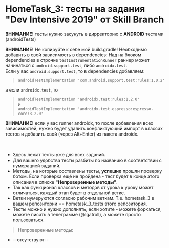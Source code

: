 # HomeTask_3: тесты на задания "Dev Intensive 2019" от Skill Branch

<b>ВНИМАНИЕ!</b> тесты нужно засунуть в дирректорию с <b>ANDROID</b> тестами (androidTests)

<b>ВНИМАНИЕ!</b> Не копируйте к себе мой build.gradle! Необходимо добавить в свой зависимость в dependencies:
Над на блоком dependencies в строчке `testInstrumentationRunner` раннер может начинаться с `android.support.test`, либо `androidx.test`. </br>Если у вас `android.support.test`, то в dependencies добавляем: </br>
>  ` androidTestImplementation 'com.android.support.test:rules:1.0.2' ` 

а если `androidx.test`, то </br>
>  ` androidTestImplementation 'androidx.test:rules:1.2.0' `
</br>и </br>
> `androidTestImplementation 'androidx.test.espresso:espresso-core:3.2.0'`

<b>ВНИМАНИЕ!</b> если у вас runner androidx, то после добавления всех зависимостей, нужно будет удалить конфликтующий импорт в классах тестов и добавить свой (через Alt+Enter) из пакета androidx.</br>
</br></br>
* Здесь лежат тесты уже для всех заданий.
* Для вашего удобства тесты разбиты по названию в соответствии с нумерацией заданий.
* Методы, на которые составлены тесты, <b>успешно</b> прошли проверку ботом. Если проверка ещё не пройдена - тест будет в конце этого описания в списке <b>"Непроверенные методы"</b>.
* Так как функционал классов и методов от урока к уроку может отличаться, каждый этап будет в отдельной ветке.
* Ветки нумеруются согласно рабочим веткам. Т.е. hometask_3 в вашем репозитории == hometask_3_tests этого репозитория.
* Тесты можно и нужно дополнять, если хотите - можете форкаться, можете писать в телеграмме (@Igatroll), а можете просто пользоваться.
  
  
> Непроверенные методы:
* --отсутствуют--
